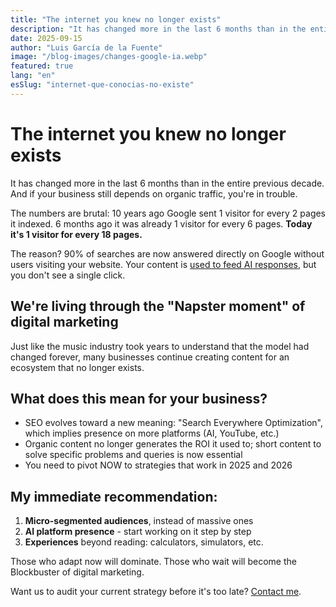 ```yaml
---
title: "The internet you knew no longer exists"
description: "It has changed more in the last 6 months than in the entire previous decade. And if your business still depends on organic traffic, you're in trouble."
date: 2025-09-15
author: "Luis García de la Fuente"
image: "/blog-images/changes-google-ia.webp"
featured: true
lang: "en"
esSlug: "internet-que-conocias-no-existe"
---
```


# The internet you knew no longer exists

It has changed more in the last 6 months than in the entire previous decade. And if your business still depends on organic traffic, you're in trouble.

The numbers are brutal: 10 years ago Google sent 1 visitor for every 2 pages it indexed. 6 months ago it was already 1 visitor for every 6 pages. **Today it's 1 visitor for every 18 pages.**

The reason? 90% of searches are now answered directly on Google without users visiting your website. Your content is <a href="https://www.reuters.com/sustainability/boards-policy-regulation/rolling-stone-billboard-owner-penske-sues-google-over-ai-overviews-2025-09-14/" rel="nofollow">used to feed AI responses</a>, but you don't see a single click.

## We're living through the "Napster moment" of digital marketing

Just like the music industry took years to understand that the model had changed forever, many businesses continue creating content for an ecosystem that no longer exists.

## What does this mean for your business?

- SEO evolves toward a new meaning: "Search Everywhere Optimization", which implies presence on more platforms (AI, YouTube, etc.)
- Organic content no longer generates the ROI it used to; short content to solve specific problems and queries is now essential
- You need to pivot NOW to strategies that work in 2025 and 2026

## My immediate recommendation:

1. **Micro-segmented audiences**, instead of massive ones
2. **AI platform presence** - start working on it step by step
3. **Experiences** beyond reading: calculators, simulators, etc.

Those who adapt now will dominate. Those who wait will become the Blockbuster of digital marketing.

Want us to audit your current strategy before it's too late? <a href="#" onclick="demo.showModal(); return false;">Contact me</a>.